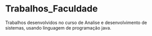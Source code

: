 # Trabalhos_Faculdade
Trabalhos desenvolvidos no curso de Analise e desenvolvimento de sistemas, usando linguagem de programação java.
